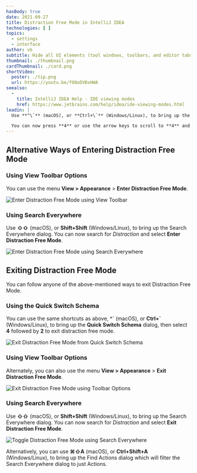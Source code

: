 ```yaml
---
hasBody: true
date: 2021-09-27
title: Distraction Free Mode in IntelliJ IDEA
technologies: [ ]
topics:
  - settings
  - interface
author: vb
subtitle: Hide all UI elements (tool windows, toolbars, and editor tabs) so the editor occupies the entire main window with the source code centered.
thumbnail: ./thumbnail.png
cardThumbnail: ./card.png
shortVideo:
  poster: ./tip.png
  url: https://youtu.be/fO8oDVBsHWA
seealso:
  - 
    title: IntelliJ IDEA Help - IDE viewing modes
    href: https://www.jetbrains.com/help/idea/ide-viewing-modes.html
leadin: |
  Use **^\`** (macOS), or **Ctrl+\`** (Windows/Linux), to bring up the **Quick Switch Schema** dialog.

  You can now press **4** or use the arrow keys to scroll to **4** and select _View Mode_ to see list of view modes available. Now press **2** or click on **Enter Distraction Free Mode** to display just your editor window and focus on coding.
---
```


## Alternative Ways of Entering Distraction Free Mode

### Using View Toolbar Options
You can use the menu **View > Appearance** > **Enter Distraction Free Mode**.

![Enter Distraction Free Mode using View Toolbar](distraction-free-mode-using-menu.png)

### Using Search Everywhere
Use **⇧⇧** (macOS), or **Shift+Shift** (Windows/Linux), to bring up the Search Everywhere dialog. You can now search for _Distraction_ and select **Enter Distraction Free Mode**.

![Enter Distraction Free Mode using Search Everywhere](distraction-free-mode-search-everywhere.png)

## Exiting Distraction Free Mode

You can follow anyone of the above-mentioned ways to exit Distraction Free Mode.

### Using the Quick Switch Schema

You can use the same shortcuts as above, **^\`** (macOS), or **Ctrl+\`** (Windows/Linux), to bring up the **Quick Switch Schema** dialog, then select **4** followed by **2** to exit distraction free mode.

![Exit Distraction Free Mode from Quick Switch Schema](exit-distraction-free-mode-schema-switch.png)

### Using View Toolbar Options

Alternately, you can also use the menu **View > Appearance** > **Exit Distraction Free Mode**.

![Exit Distraction Free Mode using Toolbar Options](exit-distraction-free-mode-menu.png)

### Using Search Everywhere

Use **⇧⇧** (macOS), or **Shift+Shift** (Windows/Linux), to bring up the Search Everywhere dialog. You can now search for _Distraction_ and select **Exit Distraction Free Mode**.

![Toggle Distraction Free Mode using Search Everywhere](exit-distraction-free-mode-searcheverywhere.png)

Alternatively, you can use **⌘⇧A** (macOS), or **Ctrl+Shift+A** (Windows/Linux), to bring up the Find Actions dialog which will filter the Search Everywhere dialog to just Actions. 